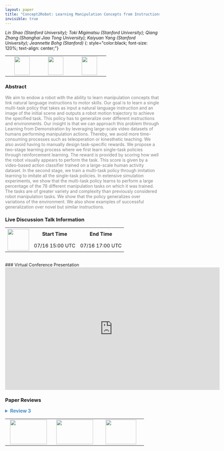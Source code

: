 ```yaml
---
layout: paper
title: "Concept2Robot: Learning Manipulation Concepts from Instructions and Human Demonstrations"
invisible: true
---
```

*Lin Shao (Stanford University); Toki Migimatsu (Stanford University); Qiang Zhang (Shanghai Jiao Tong University); Kaiyuan Yang (Stanford University); Jeannette Bohg (Stanford)*
{: style="color:black; font-size: 120%; text-align: center;"}

<table width="40%"> <tr>
<td style="width: 20%; text-align: center;"><a href="http://www.roboticsproceedings.org/rss16/p082.pdf"><img src="{{ site.baseurl }}/images/paper_link.png"
width = "50"  height = "60"/> </a> </td>

<td style="width: 20%; text-align: center;"><a href="https://sites.google.com/view/concept2robot"><img src="{{ site.baseurl }}/images/video_link.png"
width = "50"  height = "60"/> </a> </td>

<td style="width: 20%; text-align: center;"><a href="https://sites.google.com/view/concept2robot"><img src="{{ site.baseurl }}/images/website_link.png"
width = "50"  height = "60"/> </a> </td>

</tr></table>

### Abstract
<html><p style="color:gray; font-size: 100%; text-align: justified;">
We aim to endow a robot with the ability to learn manipulation concepts that link natural language instructions to motor skills. Our goal is to learn a single multi-task policy that takes as input a natural language instruction and an image of the initial scene and outputs a robot motion trajectory to achieve the specified task. This policy has to generalize over different instructions and environments. Our insight is that we can approach this problem through Learning from Demonstration by leveraging large-scale video datasets of humans performing manipulation actions. Thereby, we avoid more time-consuming processes such as teleoperation or kinesthetic teaching. We also avoid having to manually design task-specific rewards. We propose a two-stage learning process where we first learn single-task policies through reinforcement learning. The reward is provided by scoring how well the robot visually appears to perform the task. This score is given by a video-based action classifier trained on a large-scale human activity dataset. In the second stage, we train a multi-task policy through imitation learning to imitate all the single-task policies. In extensive simulation experiments, we show that the multi-task policy learns to perform a large percentage of the 78 different manipulation tasks on which it was trained. The tasks are of greater variety and complexity than previously considered robot manipulation tasks. We show that the policy generalizes over variations of the environment. We also show examples of successful generalization over novel but similar instructions.
</p></html>

### Live Discussion Talk Information
<html>
<table width="50%">
<tr> <th rowspan="2"><a href="https://pheedloop.com/rss2020/virtual/"><img src="{{ site.baseurl }}/images/pheedloop_link.png" width = "70"  height = "70"/> </a> </th> <th> Start Time </th> <th> End Time </th> </tr>
<tr> <td> 07/16 15:00 UTC </td><td> 07/16 17:00 UTC </td></tr>
</table> <br> </html>
### Virtual Conference Presentation
<iframe width="700" height="400" src="https://www.youtube.com/embed/flxrirLbxzg" frameborder="0" allow="accelerometer; autoplay; encrypted-media; gyroscope; picture-in-picture" allowfullscreen></iframe>

### Paper Reviews
<details><summary style="font-size:110%; color:#438BCA; cursor: pointer;"><b> Review 3</b></summary>
<p style="color:gray; font-size: 100%; text-align: justified; white-space: pre-line">
The paper contributes to an important area of multi-modal, multi-task learning problem. The exposition is clear and well positioned. The method is novel and technically sound. The evaluations are nicely constructed to evaluate each component of the method. A more recent baseline would have been better. Parametrization of the trajectories is a clever way to ensure dynamic feasibility.

Questions:
- It is interesting that the model works without attention layer. Could the authors comment as why is that?
- Why is CEM applied after Q network learning in the single task learning?


</p> </details>

<table width="100%"><tr><td style="width: 30%; text-align: center;"><a href="{{ site.baseurl }}/program/papers/81"> <img src="{{ site.baseurl }}/images/previous_icon.png" width = "120"  height = "80"/> </a> </td>

<td style="width: 30%; text-align: center;"><a href="{{ site.baseurl }}/program/papers"> <img src="{{ site.baseurl }}/images/overview_icon.png" width = "120"  height = "80"/> </a> </td> 

<td style="width: 30%; text-align: center;"><a href="{{ site.baseurl }}/program/papers/83"> <img src="{{ site.baseurl }}/images/next_icon.png" width = "100"  height = "80"/> </a> </td> 

</tr></table>

